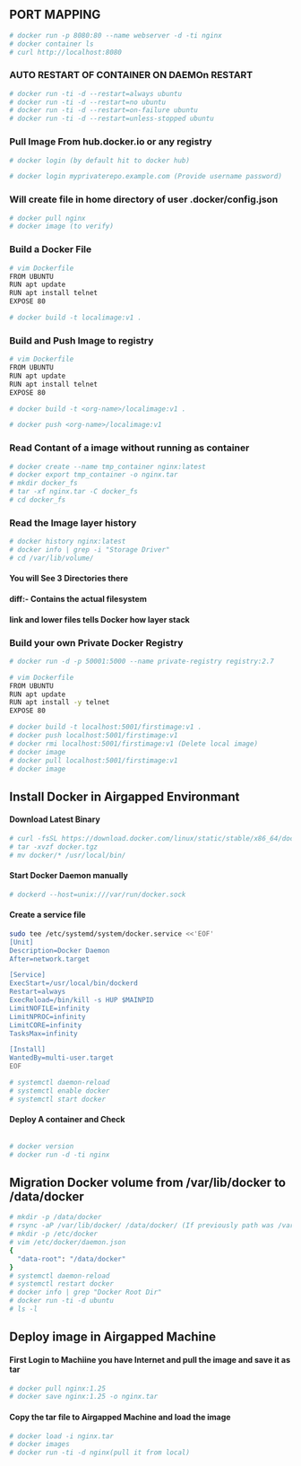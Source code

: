 
## PORT MAPPING

```bash 
# docker run -p 8080:80 --name webserver -d -ti nginx
# docker container ls
# curl http://localhost:8080
```
### AUTO RESTART OF CONTAINER ON DAEMOn RESTART

```bash
# docker run -ti -d --restart=always ubuntu
# docker run -ti -d --restart=no ubuntu
# docker run -ti -d --restart=on-failure ubuntu
# docker run -ti -d --restart=unless-stopped ubuntu
```

### Pull Image From hub.docker.io or any registry

```bash
# docker login (by default hit to docker hub)

# docker login myprivaterepo.example.com (Provide username password)
```

### Will create file in home directory of user .docker/config.json

```bash
# docker pull nginx
# docker image (to verify)
```

### Build a Docker File
```bash 
# vim Dockerfile
FROM UBUNTU 
RUN apt update
RUN apt install telnet
EXPOSE 80

# docker build -t localimage:v1 .
```

### Build and Push Image to registry

```bash
# vim Dockerfile
FROM UBUNTU 
RUN apt update
RUN apt install telnet
EXPOSE 80

# docker build -t <org-name>/localimage:v1 .

# docker push <org-name>/localimage:v1
```

### Read Contant of a image without running as container

```bash 
# docker create --name tmp_container nginx:latest
# docker export tmp_container -o nginx.tar
# mkdir docker_fs
# tar -xf nginx.tar -C docker_fs
# cd docker_fs
```

### Read the Image layer history

```bash
# docker history nginx:latest
# docker info | grep -i "Storage Driver"
# cd /var/lib/volume/
```
#### You will See 3 Directories there
####  diff:- Contains the actual filesystem
####  link and lower files tells Docker how layer stack


### Build your own Private Docker Registry

```bash
# docker run -d -p 50001:5000 --name private-registry registry:2.7

# vim Dockerfile
FROM UBUNTU
RUN apt update
RUN apt install -y telnet
EXPOSE 80

# docker build -t localhost:5001/firstimage:v1 .
# docker push localhost:5001/firstimage:v1 
# docker rmi localhost:5001/firstimage:v1 (Delete local image)
# docker image
# docker pull localhost:5001/firstimage:v1
# docker image
```


## Install Docker in Airgapped Environmant

#### Download Latest Binary
```bash
# curl -fsSL https://download.docker.com/linux/static/stable/x86_64/docker-28.3.3.tgz -o docker.tgz
# tar -xvzf docker.tgz
# mv docker/* /usr/local/bin/
```

#### Start Docker Daemon manually
```bash 
# dockerd --host=unix:///var/run/docker.sock
```

#### Create a service file
```bash
sudo tee /etc/systemd/system/docker.service <<'EOF'
[Unit]
Description=Docker Daemon
After=network.target

[Service]
ExecStart=/usr/local/bin/dockerd
Restart=always
ExecReload=/bin/kill -s HUP $MAINPID
LimitNOFILE=infinity
LimitNPROC=infinity
LimitCORE=infinity
TasksMax=infinity

[Install]
WantedBy=multi-user.target
EOF

# systemctl daemon-reload
# systemctl enable docker
# systemctl start docker
```

#### Deploy A container and Check
```bash

# docker version
# docker run -d -ti nginx
```

## Migration Docker volume from /var/lib/docker to /data/docker

```bash 
# mkdir -p /data/docker
# rsync -aP /var/lib/docker/ /data/docker/ (If previously path was /var/lib/docker)
# mkdir -p /etc/docker
# vim /etc/docker/daemon.json
{
  "data-root": "/data/docker"
}
# systemctl daemon-reload
# systemctl restart docker
# docker info | grep "Docker Root Dir"
# docker run -ti -d ubuntu
# ls -l
```

## Deploy image in Airgapped Machine

#### First Login to Machiine you have Internet and pull the image and save it as tar
```bash
# docker pull nginx:1.25
# docker save nginx:1.25 -o nginx.tar
```
#### Copy the tar file to Airgapped Machine and load the image
```bash
# docker load -i nginx.tar
# docker images
# docker run -ti -d nginx(pull it from local)
```


